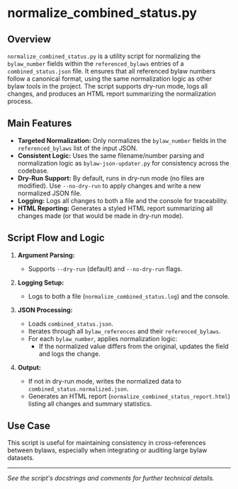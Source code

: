 # normalize_combined_status.py

## Overview

`normalize_combined_status.py` is a utility script for normalizing the `bylaw_number` fields within the `referenced_bylaws` entries of a `combined_status.json` file. It ensures that all referenced bylaw numbers follow a canonical format, using the same normalization logic as other bylaw tools in the project. The script supports dry-run mode, logs all changes, and produces an HTML report summarizing the normalization process.

## Main Features

- **Targeted Normalization:** Only normalizes the `bylaw_number` fields in the `referenced_bylaws` list of the input JSON.
- **Consistent Logic:** Uses the same filename/number parsing and normalization logic as `bylaw-json-updater.py` for consistency across the codebase.
- **Dry-Run Support:** By default, runs in dry-run mode (no files are modified). Use `--no-dry-run` to apply changes and write a new normalized JSON file.
- **Logging:** Logs all changes to both a file and the console for traceability.
- **HTML Reporting:** Generates a styled HTML report summarizing all changes made (or that would be made in dry-run mode).

## Script Flow and Logic

1. **Argument Parsing:**
   - Supports `--dry-run` (default) and `--no-dry-run` flags.

2. **Logging Setup:**
   - Logs to both a file (`normalize_combined_status.log`) and the console.

3. **JSON Processing:**
   - Loads `combined_status.json`.
   - Iterates through all `bylaw_references` and their `referenced_bylaws`.
   - For each `bylaw_number`, applies normalization logic:
     - If the normalized value differs from the original, updates the field and logs the change.

4. **Output:**
   - If not in dry-run mode, writes the normalized data to `combined_status.normalized.json`.
   - Generates an HTML report (`normalize_combined_status_report.html`) listing all changes and summary statistics.

## Use Case

This script is useful for maintaining consistency in cross-references between bylaws, especially when integrating or auditing large bylaw datasets.

---

*See the script's docstrings and comments for further technical details.* 